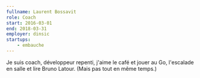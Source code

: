 ```yaml
---
fullname: Laurent Bossavit
role: Coach
start: 2016-03-01
end: 2018-03-31
employer: dinsic
startups:
    - embauche
---
```


Je suis coach, développeur repenti, j'aime le café et jouer au Go, l'escalade en salle et lire Bruno Latour. (Mais pas tout en même temps.)
